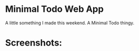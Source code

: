 # Minimal Todo Web App
A little something I made this weekend. A Minimal Todo thingy.

# Screenshots:

